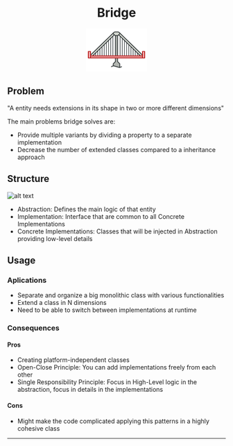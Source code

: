 <h1 align='center'>Bridge</h1>

<p align='center'>
	<img src='../../../.github/bridge.png' alt='Bridge'>
</p>

## Problem

"A entity needs extensions in its shape in two or more different dimensions"

The main problems bridge solves are:

- Provide multiple variants by dividing a property to a separate implementation
- Decrease the number of extended classes compared to a inheritance approach

## Structure

![alt text](https://refactoring.guru/images/patterns/diagrams/bridge/structure-en.png "Bridge UML Diagram")

- Abstraction: Defines the main logic of that entity
- Implementation: Interface that are common to all Concrete Implementations
- Concrete Implementations: Classes that will be injected in Abstraction providing low-level details

## Usage

### Aplications
- Separate and organize a big monolithic class with various functionalities
- Extend a class in N dimensions
- Need to be able to switch between implementations at runtime

### Consequences
#### Pros
- Creating platform-independent classes
- Open-Close Principle: You can add implementations freely from each other
- Single Responsibility Principle: Focus in High-Level logic in the abstraction, focus in details in the implementations

#### Cons
- Might make the code complicated applying this patterns in a highly cohesive class

---